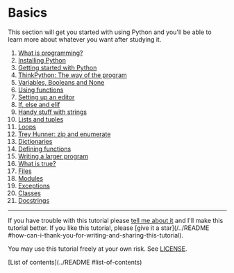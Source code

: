 [comment]: # (/This file is automatically generated. Don't edit this)
[comment]: # (/file manually, run update-readmes.py instead.)

# Basics

This section will get you started with using Python and you'll be able
to learn more about whatever you want after studying it.

1. [What is programming?](/what-is-programming )
2. [Installing Python](/installing-python )
3. [Getting started with Python](/getting-started )
4. [ThinkPython: The way of the program](/the-way-of-the-program )
5. [Variables, Booleans and None](/variables )
6. [Using functions](/using-functions )
7. [Setting up an editor](/editor-setup )
8. [If, else and elif](/if )
9. [Handy stuff with strings](/handy-stuff-strings )
10. [Lists and tuples](/lists-and-tuples )
11. [Loops](/loops )
12. [Trey Hunner: zip and enumerate](/trey-hunner-zip-and-enumerate )
13. [Dictionaries](/dicts )
14. [Defining functions](/defining-functions )
15. [Writing a larger program](/larger-program )
16. [What is true?](/what-is-true )
17. [Files](/files )
18. [Modules](/modules )
19. [Exceptions](/exceptions )
20. [Classes](/classes )
21. [Docstrings](/docstrings )

***

If you have trouble with this tutorial please [tell me about
it](../contact-me ) and I'll make this tutorial better. If you
like this tutorial, please [give it a
star](/../README #how-can-i-thank-you-for-writing-and-sharing-this-tutorial).

You may use this tutorial freely at your own risk. See
[LICENSE](../LICENSE).

[List of contents](../README #list-of-contents)
